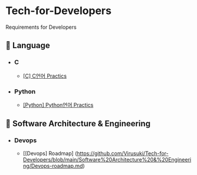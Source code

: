 # Tech-for-Developers
Requirements for Developers


## :rocket:  Language

- ### C

  - [[C] C언어 Practics](https://github.com/Virusuki/Tech-for-Developers/blob/main/Programming%20language/C%EC%96%B8%EC%96%B4(Practice).md)

- ### Python
  - [[Python] Python언어 Practics](https://github.com/Virusuki/Tech-for-Developers/blob/main/Programming%20language/C%EC%96%B8%EC%96%B4(Practice).md)

## :rocket:  Software Architecture & Engineering

- ### Devops

  - [[Devops] Roadmap] (https://github.com/Virusuki/Tech-for-Developers/blob/main/Software%20Architecture%20&%20Engineering/Devops-roadmap.md)
